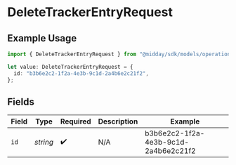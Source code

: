 # DeleteTrackerEntryRequest

## Example Usage

```typescript
import { DeleteTrackerEntryRequest } from "@midday/sdk/models/operations";

let value: DeleteTrackerEntryRequest = {
  id: "b3b6e2c2-1f2a-4e3b-9c1d-2a4b6e2c21f2",
};
```

## Fields

| Field                                | Type                                 | Required                             | Description                          | Example                              |
| ------------------------------------ | ------------------------------------ | ------------------------------------ | ------------------------------------ | ------------------------------------ |
| `id`                                 | *string*                             | :heavy_check_mark:                   | N/A                                  | b3b6e2c2-1f2a-4e3b-9c1d-2a4b6e2c21f2 |
